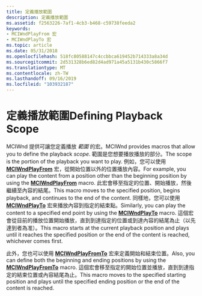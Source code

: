 ```yaml
---
title: 定義播放範圍
description: 定義播放範圍
ms.assetid: f2563226-7af1-4cb3-b468-c59738feeda2
keywords:
- MCIWndPlayFrom 宏
- MCIWndPlayTo 宏
ms.topic: article
ms.date: 05/31/2018
ms.openlocfilehash: 518fc80588147c4ccbbca619452b714333a8a34d
ms.sourcegitcommit: 2d531328b6ed82d4ad971a45a5131b430c5866f7
ms.translationtype: MT
ms.contentlocale: zh-TW
ms.lasthandoff: 09/16/2019
ms.locfileid: "103932187"
---
```

# <a name="defining-playback-scope"></a><span data-ttu-id="efa7a-105">定義播放範圍</span><span class="sxs-lookup"><span data-stu-id="efa7a-105">Defining Playback Scope</span></span>

<span data-ttu-id="efa7a-106">MCIWnd 提供可讓您定義播放 *範圍* 的宏。</span><span class="sxs-lookup"><span data-stu-id="efa7a-106">MCIWnd provides macros that allow you to define the playback *scope*.</span></span> <span data-ttu-id="efa7a-107">範圍是您想要播放播放的部分。</span><span class="sxs-lookup"><span data-stu-id="efa7a-107">The scope is the portion of the playback you want to play.</span></span> <span data-ttu-id="efa7a-108">例如，您可以使用 [**MCIWndPlayFrom**](/windows/desktop/api/Vfw/nf-vfw-mciwndplayfrom) 宏，從開始位置以外的位置播放內容。</span><span class="sxs-lookup"><span data-stu-id="efa7a-108">For example, you can play the content from a position other than the beginning position by using the [**MCIWndPlayFrom**](/windows/desktop/api/Vfw/nf-vfw-mciwndplayfrom) macro.</span></span> <span data-ttu-id="efa7a-109">此宏會移至指定的位置、開始播放，然後繼續至內容的結尾。</span><span class="sxs-lookup"><span data-stu-id="efa7a-109">This macro moves to the specified position, begins playback, and continues to the end of the content.</span></span> <span data-ttu-id="efa7a-110">同樣地，您可以使用 [**MCIWndPlayTo**](/windows/desktop/api/Vfw/nf-vfw-mciwndplayto) 宏來播放內容到指定的結束點。</span><span class="sxs-lookup"><span data-stu-id="efa7a-110">Similarly, you can play the content to a specified end point by using the [**MCIWndPlayTo**](/windows/desktop/api/Vfw/nf-vfw-mciwndplayto) macro.</span></span> <span data-ttu-id="efa7a-111">這個宏會從目前的播放位置開始播放，直到到達指定的位置或到達內容的結尾為止（以先達到者為准）。</span><span class="sxs-lookup"><span data-stu-id="efa7a-111">This macro starts at the current playback position and plays until it reaches the specified position or the end of the content is reached, whichever comes first.</span></span>

<span data-ttu-id="efa7a-112">此外，您也可以使用 [**MCIWndPlayFromTo**](/windows/desktop/api/Vfw/nf-vfw-mciwndplayfromto) 宏來定義開始和結束位置。</span><span class="sxs-lookup"><span data-stu-id="efa7a-112">Also, you can define both the beginning and ending positions by using the [**MCIWndPlayFromTo**](/windows/desktop/api/Vfw/nf-vfw-mciwndplayfromto) macro.</span></span> <span data-ttu-id="efa7a-113">這個宏會移至指定的開始位置並播放，直到到達指定的結束位置或內容結尾為止。</span><span class="sxs-lookup"><span data-stu-id="efa7a-113">This macro moves to the specified starting position and plays until the specified ending position or the end of the content is reached.</span></span>

 

 




